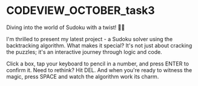 # CODEVIEW_OCTOBER_task3
Diving into the world of Sudoku with a twist! 🧩✨

I'm thrilled to present my latest project - a Sudoku solver using the backtracking algorithm. What makes it special? 
It's not just about cracking the puzzles; it's an interactive journey through logic and code.

Click a box, tap your keyboard to pencil in a number, and press ENTER to confirm it.
Need to rethink? Hit DEL. And when you're ready to witness the magic, press SPACE and watch the algorithm work its charm.
